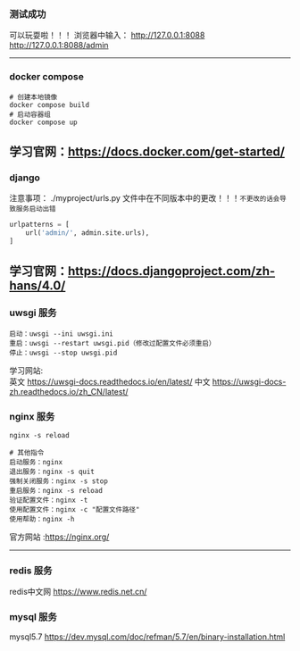 
### 测试成功
可以玩耍啦！！！
浏览器中输入：
http://127.0.0.1:8088
http://127.0.0.1:8088/admin

---
### docker compose
```
# 创建本地镜像
docker compose build
# 启动容器组
docker compose up 
```
学习官网：https://docs.docker.com/get-started/
---
### django 
注意事项：
./myproject/urls.py 文件中在不同版本中的更改！！！`不更改的话会导致服务启动出错`
```py
urlpatterns = [
    url('admin/', admin.site.urls),
]
```
学习官网：https://docs.djangoproject.com/zh-hans/4.0/
---
### uwsgi 服务
```
启动：uwsgi --ini uwsgi.ini
重启：uwsgi --restart uwsgi.pid（修改过配置文件必须重启）
停止：uwsgi --stop uwsgi.pid
```
学习网站:  
英文 https://uwsgi-docs.readthedocs.io/en/latest/
中文 https://uwsgi-docs-zh.readthedocs.io/zh_CN/latest/

### nginx 服务
```
nginx -s reload

# 其他指令
启动服务：nginx
退出服务：nginx -s quit
强制关闭服务：nginx -s stop
重启服务：nginx -s reload
验证配置文件：nginx -t
使用配置文件：nginx -c "配置文件路径"
使用帮助：nginx -h
```
官方网站 :https://nginx.org/


---
### redis 服务

redis中文网 https://www.redis.net.cn/


### mysql 服务

mysql5.7 https://dev.mysql.com/doc/refman/5.7/en/binary-installation.html



